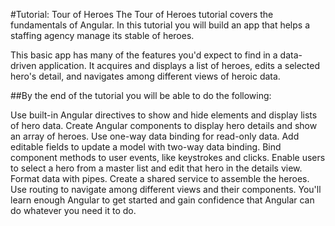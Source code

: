 #Tutorial: Tour of Heroes
The Tour of Heroes tutorial covers the fundamentals of Angular.
In this tutorial you will build an app that helps a staffing agency manage its stable of heroes.

This basic app has many of the features you'd expect to find in a data-driven application. It acquires and displays a list of heroes, edits a selected hero's detail, and navigates among different views of heroic data.

##By the end of the tutorial you will be able to do the following:

Use built-in Angular directives to show and hide elements and display lists of hero data.
Create Angular components to display hero details and show an array of heroes.
Use one-way data binding for read-only data.
Add editable fields to update a model with two-way data binding.
Bind component methods to user events, like keystrokes and clicks.
Enable users to select a hero from a master list and edit that hero in the details view.
Format data with pipes.
Create a shared service to assemble the heroes.
Use routing to navigate among different views and their components.
You'll learn enough Angular to get started and gain confidence that Angular can do whatever you need it to do.